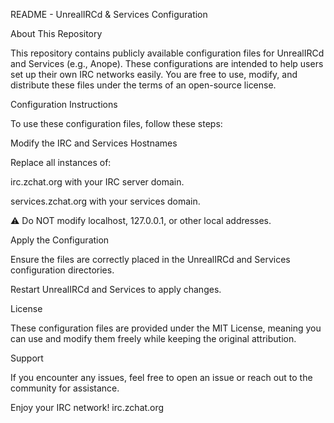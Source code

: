 README - UnrealIRCd & Services Configuration

About This Repository

This repository contains publicly available configuration files for UnrealIRCd and Services (e.g., Anope). These configurations are intended to help users set up their own IRC networks easily. You are free to use, modify, and distribute these files under the terms of an open-source license.

Configuration Instructions

To use these configuration files, follow these steps:

Modify the IRC and Services Hostnames

Replace all instances of:

irc.zchat.org with your IRC server domain.

services.zchat.org with your services domain.

⚠️ Do NOT modify localhost, 127.0.0.1, or other local addresses.

Apply the Configuration

Ensure the files are correctly placed in the UnrealIRCd and Services configuration directories.

Restart UnrealIRCd and Services to apply changes.

License

These configuration files are provided under the MIT License, meaning you can use and modify them freely while keeping the original attribution.

Support

If you encounter any issues, feel free to open an issue or reach out to the community for assistance.

Enjoy your IRC network! 
irc.zchat.org 

